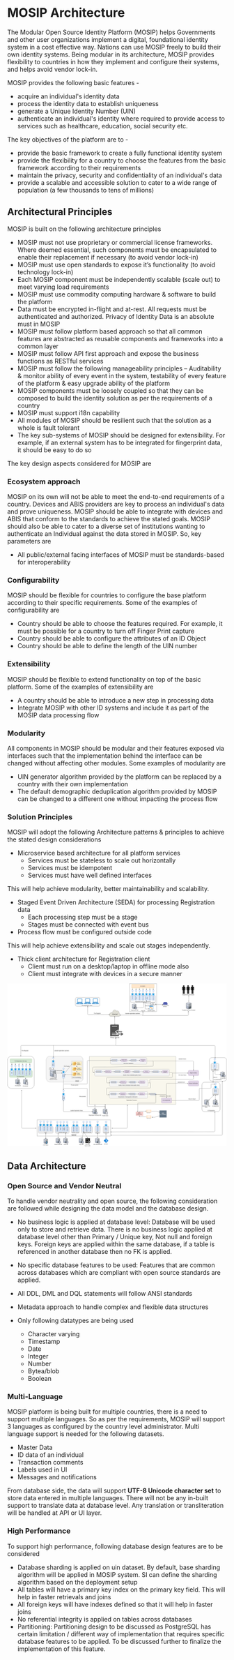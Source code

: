 # MOSIP Architecture

The Modular Open Source Identity Platform (MOSIP) helps Governments and other user organizations implement a digital, foundational identity system in a cost effective way. Nations can use MOSIP freely to build their own identity systems. Being modular in its architecture, MOSIP provides flexibility to countries in how they implement and configure their systems, and helps avoid vendor lock-in.

MOSIP provides the following basic features - 
* acquire an individual's identity data
* process the identity data to establish uniqueness
* generate a Unique Identity Number (UIN)
* authenticate an individual's identity where required to provide access to services such as healthcare, education, social security etc. 

The key objectives of the platform are to - 
* provide the basic framework to create a fully functional identity system
* provide the flexibility for a country to choose the features from the basic framework according to their requirements
* maintain the privacy, security and confidentiality of an individual's data
* provide a scalable and accessible solution to cater to a wide range of population (a few thousands to tens of millions)

## Architectural Principles

MOSIP is built on the following architecture principles

* MOSIP must not use proprietary or commercial license frameworks. Where deemed essential, such components must be encapsulated to enable their replacement if necessary (to avoid vendor lock-in)
* MOSIP must use open standards to expose it’s functionality (to avoid technology lock-in)
* Each MOSIP component must be independently scalable (scale out) to meet varying load requirements
* MOSIP must use commodity computing hardware & software to build the platform
* Data must be encrypted in-flight and at-rest. All requests must be authenticated and authorized. Privacy of Identity Data is an absolute must in MOSIP
* MOSIP must follow platform based approach so that all common features are abstracted as reusable components and frameworks into a common layer
* MOSIP must follow API first approach and expose the business functions as RESTful services
* MOSIP must follow the following manageability principles – Auditability & monitor ability of every event in the system, testability of every feature of the platform & easy upgrade ability of the platform
* MOSIP components must be loosely coupled so that they can be composed to build the identity solution as per the requirements of a country
* MOSIP must support i18n capability
* All modules of MOSIP should be resilient such that the solution as a whole is fault tolerant
* The key sub-systems of MOSIP should be designed for extensibility. For example, if an external system has to be integrated for fingerprint data, it should be easy to do so

The key design aspects considered for MOSIP are

### Ecosystem approach
MOSIP on its own will not be able to meet the end-to-end requirements of a country. Devices and ABIS providers are key to process an individual's data and prove uniqueness. MOSIP should be able to integrate with devices and ABIS that conform to the standards to achieve the stated goals. MOSIP should also be able to cater to a diverse set of institutions wanting to authenticate an Individual against the data stored in MOSIP.
So, key parameters are
* All public/external facing interfaces of MOSIP must be standards-based for interoperability

### Configurability
MOSIP should be flexible for countries to configure the base platform according to their specific requirements. Some of the examples of configurability are
* Country should be able to choose the features required. For example, it must be possible for a country to turn off Finger Print capture
* Country should be able to configure the attributes of an ID Object
* Country should be able to define the length of the UIN number

### Extensibility
MOSIP should be flexible to extend functionality on top of the basic platform. Some of the examples of extensibility are
* A country should be able to introduce a new step in processing data
* Integrate MOSIP with other ID systems and include it as part of the MOSIP data processing flow

### Modularity
All components in MOSIP should be modular and their features exposed via interfaces such that the implementation behind the interface can be changed without affecting other modules. Some examples of modularity are
* UIN generator algorithm provided by the platform can be replaced by a country with their own implementation
* The default demographic deduplication algorithm provided by MOSIP can be changed to a different one without impacting the process flow

### Solution Principles
MOSIP will adopt the following Architecture patterns & principles to achieve the stated design considerations

* Microservice based architecture for all platform services
    * Services must be stateless to scale out horizontally
    * Services must be idempotent
    * Services must have well defined interfaces

This will help achieve modularity, better maintainability and scalability.

* Staged Event Driven Architecture (SEDA) for processing Registration data
    * Each processing step must be a stage
    * Stages must be connected with event bus
* Process flow must be configured outside code

This will help achieve extensibility and scale out stages independently.

* Thick client architecture for Registration client
    * Client must run on a desktop/laptop in offline mode also
    * Client must integrate with devices in a secure manner

![Logical Architecture](_images/arch_diagrams/MOSIP_logical_architecture_v0.1.png)

## Data Architecture

### Open Source and Vendor Neutral

To handle vendor neutrality and open source, the following consideration are followed while designing the data model and the database design.

+ No business logic is applied at database level: Database will be used only to store and retrieve data. There is no business logic applied at database level other than Primary / Unique key, Not null and foreign keys. Foreign keys are applied within the same database, if a table is referenced in another database then no FK is applied. 

+ No specific database features to be used: Features that are common across databases which are compliant with open source standards are applied. 

+ All DDL, DML and DQL statements will follow ANSI standards

+ Metadata approach to handle complex and flexible data structures

+ Only following datatypes are being used
    - Character varying
    - Timestamp
    - Date
    - Integer
    - Number
    - Bytea/blob
    - Boolean

### Multi-Language

MOSIP platform is being built for multiple countries, there is a need to support multiple languages. So as per the requirements, MOSIP will support 3 languages as configured by the country level administrator.
Multi language support is needed for the following datasets. 

* Master Data
* ID data of an individual
* Transaction comments
* Labels used in UI
* Messages and notifications

From database side, the data will support **UTF-8 Unicode character set** to store data entered in multiple languages. 
There will not be any in-built support to translate data at database level. Any translation or transliteration will be handled at API or UI layer.

### High Performance

To support high performance, following database design features are to be considered

* Database sharding is applied on uin dataset. By default, base sharding algorithm will be applied in MOSIP system. SI can define the sharding algorithm based on the deployment setup
* All tables will have a primary key index on the primary key field. This will help in faster retrievals and joins
* All foreign keys will have indexes defined so that it will help in faster joins
* No referential integrity is applied on tables across databases
* Partitioning: Partitioning design to be discussed as PostgreSQL has certain limitation / different way of implementation that requires specific database features to be applied. To be discussed further to finalize the implementation of this feature.




